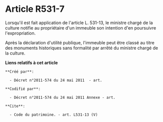 # Article R531-7

Lorsqu'il est fait application de l'article L. 531-13, le ministre chargé de la culture notifie au propriétaire d'un immeuble
son intention d'en poursuivre l'expropriation. 

Après la déclaration d'utilité publique, l'immeuble peut être classé au titre des monuments historiques sans formalité par
arrêté du ministre chargé de la culture.

**Liens relatifs à cet article**

	**Créé par**:

	  - Décret n°2011-574 du 24 mai 2011  - art.

	**Codifié par**:

	  - Décret n°2011-574 du 24 mai 2011 Annexe - art.

	**Cite**:

	  - Code du patrimoine. - art. L531-13 (V)
